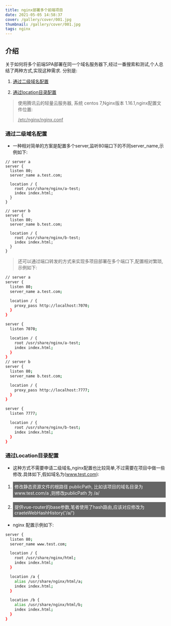 ```yaml
---
title: nginx部署多个前端项目
date: 2021-05-05 14:58:37
cover: /gallery/cover/001.jpg
thumbnail: /gallery/cover/001.jpg
tags: nginx
---
```

## 介绍
关于如何将多个前端SPA部署在同一个域名服务器下,经过一番搜索和测试,个人总结了两种方式,实现这种需求.
分别是:
<br>
1. <p style="text-decoration: underline;">通过二级域名配置<p>
2. <p style="text-decoration: underline;">通过location目录配置<p>

> 使用腾讯云的轻量云服务器, 系统 centos 7,Nginx版本 1.16.1,nginx配置文件位置: <p style="text-decoration: underline;">/etc/nginx/nginx.conf<p>

### 通过二级域名配置
* 一种相对简单的方案是配置多个server,监听80端口下的不同server_name,示例如下:
``` shell
// server a
server {
  listen 80;
  server_name a.test.com;

  location / {
    root /usr/share/nginx/a-test;
    index index.html;
  }
}

// server b
server {
  listen 80;
  server_name b.test.com;

  location / {
    root /usr/share/nginx/b-test;
    index index.html;
  }
}
```
> 还可以通过端口转发的方式来实现多项目部署在多个端口下,配置相对繁琐,示例如下:

``` bash
// server a
server {
  listen 80;
  server_name a.test.com;

  location / {
    proxy_pass http://localhost:7070;
  }
}

server {
  listen 7070;

  location / {
    root /usr/share/nginx/a-test;
    index index.html;
  }
}
// server b
server {
  listen 80;
  server_name b.test.com;

  location / {
    proxy_pass http://localhost:7777;
  }
}

server {
  listen 7777;

  location / {
    root /usr/share/nginx/b-test;
    index index.html;
  }
}
```
### 通过Location目录配置
* 这种方式不需要申请二级域名,nginx配置也比较简单,不过需要在项目中做一些修改.具体如下,假如域名为(www.test.com):
1. <p style="background-color: rgba(0,0,0, 0.6); color: white; padding: 5px;">修改静态资源文件的根路径 publicPath, 比如该项目的域名目录为 www.test.com/a ,则修改publicPath 为 /a/ <p>
2. <p style="background-color: rgba(0,0,0, 0.6); color: white; padding: 5px;">提供vue-router的base参数,笔者使用了hash路由,应该对应修改为 craeteWebHashHistory('/a/')<p>
* nginx 配置示例如下:
``` bash
server {
  listen 80;
  server_name www.test.com;

  location / {
    root /usr/share/nginx/html;
    index index.html;
  }

  location /a {
    alias /usr/share/nginx/html/a;
    index index.html;
  }

  location /b {
    alias /usr/share/nginx/html/b;
    index index.html;
  }
}
```
